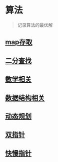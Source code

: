 # 算法
> 记录算法的最优解

## [map存取](map)

## [二分查找](binarySearch)

## [数学相关](./mathematics)

## [数据结构相关](./dataStructure)

## [动态规划](./dynamicProgramming)

## [双指针](./doublePointer)

## [快慢指针](./fastSlowPointer)

